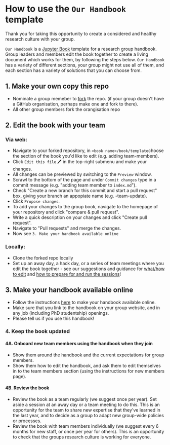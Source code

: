 # How to use the `Our Handbook` template

Thank you for taking this opportunity to create a considered and healthy research culture with your group.

`Our Handbook` is a [Jupyter Book](http://jupyterbook.org/) template for a research group handbook. 
Group leaders and members edit the book together to create a living document which works for them, by following the steps below. 
`Our Handbook` has a variety of different sections, your group might not use all of them, and each section has a variety of solutions that you can choose from.

## 1. Make your own copy this repo

* Nominate a group memeber to [fork](https://docs.github.com/en/pull-requests/collaborating-with-pull-requests/working-with-forks/about-forks) the repo. (if your group doesn't have a GitHub organisation, perhaps make one and fork to there).
* All other group members fork the orangisation repo 

## 2. Edit the book with your team

### Via web:

* Navigate to your forked repository, in `<book name>/book/template`choose the section of the book you'd like to edit (e.g. adding team-members).
* Click `Edit this file` 🖊 in the top-right submenu and make your changes.
* All changes can be previewed by switching to the `Preview` window.
* Scrawl to the bottom of the page and under `Commit changes` type in a commit message (e.g. "adding team member to `index.md`").
* Check "Create a new branch for this commit and start a pull request" box, giving your branch an appopiate name (e.g. <my-inital>-team-update).
* Click `Propose changes`.
* To add your changes to the group book, navigate to the homepage of your repository and click "compare & pull request".
* Write a quick description on your changes and click "Create pull request".
* Navigate to "Pull requests" and merge the changes.
* Now see `3. Make your handbook available online`

### Locally:
* Clone the forked repo locally
* Set up an away day, a hack day, or a series of team meetings where you edit the book together - see our suggestions and guidance for [what/how to edit](../contributing) and [how to prepare for and run the sessions](editing-together)!
<!-- TODO: Make a guide to handbook hack days: preparations for organisers, instructions for members, etc, i.e. install VS code, add jupyterbook plugin, etc - and link here  see our [guide to handbook hack days](hack-day)-->

## 3. Make your handbook available online

<!-- TODO: add link below-->
* Follow the instructions [here](https://github.com/very-good-science/our-handbook/blob/main/book/guide/how-to-use/put-online.md) to make your handbook available online.
* Make sure that you link to the handbook on your group website, and in any job (including PhD studentship) openings.
* Please tell us if you use this handbook! 

### 4. Keep the book updated

#### 4A. Onboard new team members using the handbook when they join

* Show them around the handbook and the current expectations for group members.
* Show them how to edit the handbook, and ask them to edit themselves in to the team members section (using the instructions for new members page).

#### 4B. Review the book

* Review the book as a team regularly (we suggest once per year). Set aside a session at an away day or a team meeting to do this. This is an opportunity for the team to share new expertise that they've learned in the last year, and to decide as a group to adapt new group-wide policies or processes.
* Review the book with team members individually (we suggest every 6 months for new staff, or once per year for others). This is an opportunity to check that the groups research culture is working for everyone.
